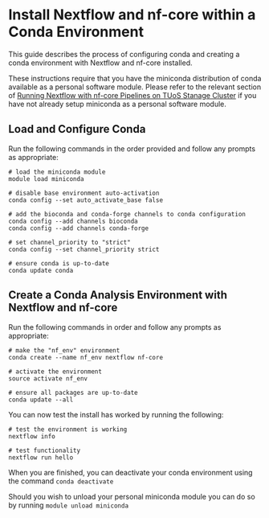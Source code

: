 # Install Nextflow and nf-core within a Conda Environment

This guide describes the process of configuring conda and creating a conda environment with Nextflow and nf-core installed.

These instructions require that you have the miniconda distribution of conda available as a personal software module. Please refer to the relevant section of [Running Nextflow with nf-core Pipelines on TUoS Stanage Cluster](https://github.com/sheffield-bioinformatics-core/nf-core_user_docs#readme) if you have not already setup miniconda as a personal software module.


## Load and Configure Conda

Run the following commands in the order provided and follow any prompts as appropriate:

```shell
# load the miniconda module
module load miniconda

# disable base environment auto-activation
conda config --set auto_activate_base false

# add the bioconda and conda-forge channels to conda configuration
conda config --add channels bioconda
conda config --add channels conda-forge

# set channel_priority to "strict"
conda config --set channel_priority strict

# ensure conda is up-to-date
conda update conda
```


## Create a Conda Analysis Environment with Nextflow and nf-core

Run the following commands in order and follow any prompts as appropriate:

```shell
# make the "nf_env" environment
conda create --name nf_env nextflow nf-core

# activate the environment
source activate nf_env

# ensure all packages are up-to-date
conda update --all
```

You can now test the install has worked by running the following:

```shell
# test the environment is working
nextflow info

# test functionality
nextflow run hello
```

When you are finished, you can deactivate your conda environment using the command `conda deactivate`

Should you wish to unload your personal miniconda module you can do so by running `module unload miniconda`
